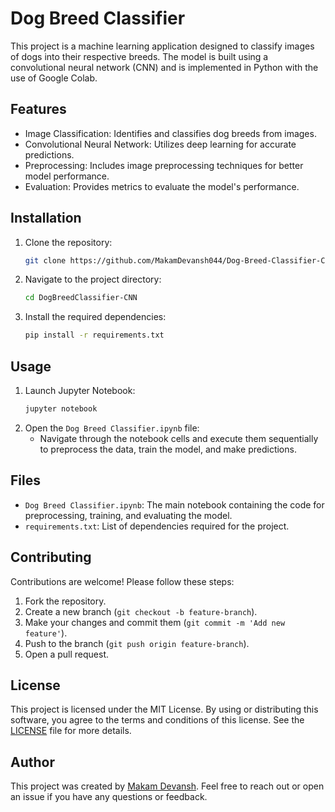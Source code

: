 # Dog Breed Classifier

This project is a machine learning application designed to classify images of dogs into their respective breeds. The model is built using a convolutional neural network (CNN) and is implemented in Python with the use of Google Colab.

## Features

- Image Classification: Identifies and classifies dog breeds from images.
- Convolutional Neural Network: Utilizes deep learning for accurate predictions.
- Preprocessing: Includes image preprocessing techniques for better model performance.
- Evaluation: Provides metrics to evaluate the model's performance.

## Installation

1. Clone the repository:
   ```bash
   git clone https://github.com/MakamDevansh044/Dog-Breed-Classifier-CNN
   ```
2. Navigate to the project directory:
   ```bash
   cd DogBreedClassifier-CNN
   ```
3. Install the required dependencies:
   ```bash
   pip install -r requirements.txt
   ```

## Usage

1. Launch Jupyter Notebook:
   ```bash
   jupyter notebook
   ```
2. Open the `Dog Breed Classifier.ipynb` file:
   - Navigate through the notebook cells and execute them sequentially to preprocess the data, train the model, and make predictions.

## Files

- `Dog Breed Classifier.ipynb`: The main notebook containing the code for preprocessing, training, and evaluating the model.
- `requirements.txt`: List of dependencies required for the project.

## Contributing

Contributions are welcome! Please follow these steps:

1. Fork the repository.
2. Create a new branch (`git checkout -b feature-branch`).
3. Make your changes and commit them (`git commit -m 'Add new feature'`).
4. Push to the branch (`git push origin feature-branch`).
5. Open a pull request.

## License

This project is licensed under the MIT License. By using or distributing this software, you agree to the terms and conditions of this license. See the [LICENSE](LICENSE) file for more details.

## Author

This project was created by [Makam Devansh](https://github.com/MakamDevansh044). Feel free to reach out or open an issue if you have any questions or feedback.

